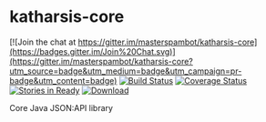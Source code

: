 # katharsis-core

[![Join the chat at https://gitter.im/masterspambot/katharsis-core](https://badges.gitter.im/Join%20Chat.svg)](https://gitter.im/masterspambot/katharsis-core?utm_source=badge&utm_medium=badge&utm_campaign=pr-badge&utm_content=badge)
[![Build Status](https://travis-ci.org/masterspambot/katharsis-core.svg?branch=master)](https://travis-ci.org/masterspambot/katharsis-core)
[![Coverage Status](https://coveralls.io/repos/masterspambot/katharsis-rs/badge.svg)](https://coveralls.io/r/masterspambot/katharsis-rs)
[![Stories in Ready](https://badge.waffle.io/masterspambot/katharsis-core.png?label=ready&title=Ready)](https://waffle.io/masterspambot/katharsis-core)
[ ![Download](https://api.bintray.com/packages/masterspambot/maven/katharsis/images/download.svg) ](https://bintray.com/masterspambot/maven/katharsis/_latestVersion)


Core Java JSON:API library
